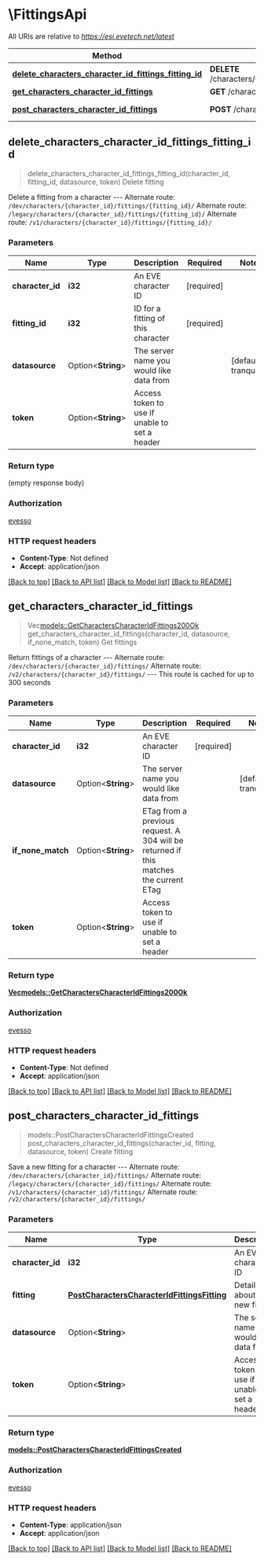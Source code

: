 # \FittingsApi

All URIs are relative to *https://esi.evetech.net/latest*

Method | HTTP request | Description
------------- | ------------- | -------------
[**delete_characters_character_id_fittings_fitting_id**](FittingsApi.md#delete_characters_character_id_fittings_fitting_id) | **DELETE** /characters/{character_id}/fittings/{fitting_id}/ | Delete fitting
[**get_characters_character_id_fittings**](FittingsApi.md#get_characters_character_id_fittings) | **GET** /characters/{character_id}/fittings/ | Get fittings
[**post_characters_character_id_fittings**](FittingsApi.md#post_characters_character_id_fittings) | **POST** /characters/{character_id}/fittings/ | Create fitting



## delete_characters_character_id_fittings_fitting_id

> delete_characters_character_id_fittings_fitting_id(character_id, fitting_id, datasource, token)
Delete fitting

Delete a fitting from a character  --- Alternate route: `/dev/characters/{character_id}/fittings/{fitting_id}/`  Alternate route: `/legacy/characters/{character_id}/fittings/{fitting_id}/`  Alternate route: `/v1/characters/{character_id}/fittings/{fitting_id}/` 

### Parameters


Name | Type | Description  | Required | Notes
------------- | ------------- | ------------- | ------------- | -------------
**character_id** | **i32** | An EVE character ID | [required] |
**fitting_id** | **i32** | ID for a fitting of this character | [required] |
**datasource** | Option<**String**> | The server name you would like data from |  |[default to tranquility]
**token** | Option<**String**> | Access token to use if unable to set a header |  |

### Return type

 (empty response body)

### Authorization

[evesso](../README.md#evesso)

### HTTP request headers

- **Content-Type**: Not defined
- **Accept**: application/json

[[Back to top]](#) [[Back to API list]](../README.md#documentation-for-api-endpoints) [[Back to Model list]](../README.md#documentation-for-models) [[Back to README]](../README.md)


## get_characters_character_id_fittings

> Vec<models::GetCharactersCharacterIdFittings200Ok> get_characters_character_id_fittings(character_id, datasource, if_none_match, token)
Get fittings

Return fittings of a character  --- Alternate route: `/dev/characters/{character_id}/fittings/`  Alternate route: `/v2/characters/{character_id}/fittings/`  --- This route is cached for up to 300 seconds

### Parameters


Name | Type | Description  | Required | Notes
------------- | ------------- | ------------- | ------------- | -------------
**character_id** | **i32** | An EVE character ID | [required] |
**datasource** | Option<**String**> | The server name you would like data from |  |[default to tranquility]
**if_none_match** | Option<**String**> | ETag from a previous request. A 304 will be returned if this matches the current ETag |  |
**token** | Option<**String**> | Access token to use if unable to set a header |  |

### Return type

[**Vec<models::GetCharactersCharacterIdFittings200Ok>**](get_characters_character_id_fittings_200_ok.md)

### Authorization

[evesso](../README.md#evesso)

### HTTP request headers

- **Content-Type**: Not defined
- **Accept**: application/json

[[Back to top]](#) [[Back to API list]](../README.md#documentation-for-api-endpoints) [[Back to Model list]](../README.md#documentation-for-models) [[Back to README]](../README.md)


## post_characters_character_id_fittings

> models::PostCharactersCharacterIdFittingsCreated post_characters_character_id_fittings(character_id, fitting, datasource, token)
Create fitting

Save a new fitting for a character  --- Alternate route: `/dev/characters/{character_id}/fittings/`  Alternate route: `/legacy/characters/{character_id}/fittings/`  Alternate route: `/v1/characters/{character_id}/fittings/`  Alternate route: `/v2/characters/{character_id}/fittings/` 

### Parameters


Name | Type | Description  | Required | Notes
------------- | ------------- | ------------- | ------------- | -------------
**character_id** | **i32** | An EVE character ID | [required] |
**fitting** | [**PostCharactersCharacterIdFittingsFitting**](PostCharactersCharacterIdFittingsFitting.md) | Details about the new fitting | [required] |
**datasource** | Option<**String**> | The server name you would like data from |  |[default to tranquility]
**token** | Option<**String**> | Access token to use if unable to set a header |  |

### Return type

[**models::PostCharactersCharacterIdFittingsCreated**](post_characters_character_id_fittings_created.md)

### Authorization

[evesso](../README.md#evesso)

### HTTP request headers

- **Content-Type**: application/json
- **Accept**: application/json

[[Back to top]](#) [[Back to API list]](../README.md#documentation-for-api-endpoints) [[Back to Model list]](../README.md#documentation-for-models) [[Back to README]](../README.md)

